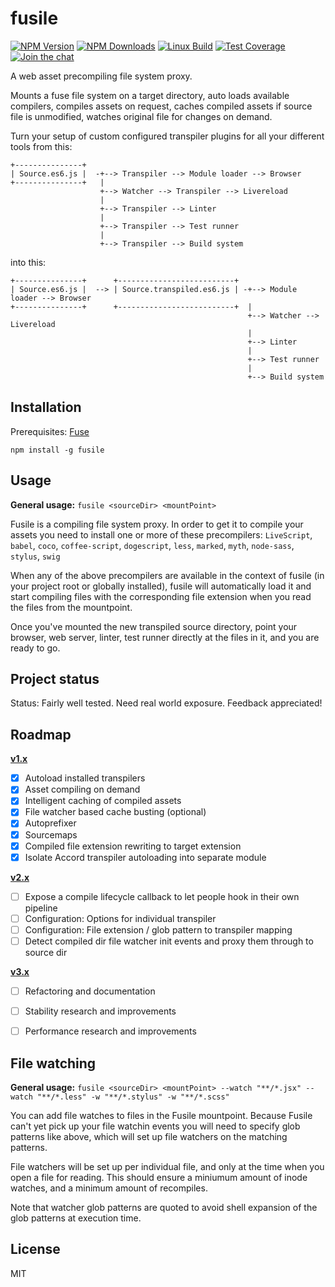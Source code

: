 # fusile

[![NPM Version][npm-image]][npm-url]
[![NPM Downloads][downloads-image]][downloads-url]
[![Linux Build][travis-image]][travis-url]
[![Test Coverage][coveralls-image]][coveralls-url]
[![Join the chat][gitter-image]][gitter-url]
<!--[![Windows Build][appveyor-image]][appveyor-url]-->

A web asset precompiling file system proxy.

Mounts a fuse file system on a target directory, auto loads available compilers, compiles assets on request, caches compiled assets if source file is unmodified, watches original file for changes on demand.

Turn your setup of custom configured transpiler plugins for all your different tools from this:

```
+---------------+
| Source.es6.js |  -+--> Transpiler --> Module loader --> Browser
+---------------+   |
                    +--> Watcher --> Transpiler --> Livereload
                    |
                    +--> Transpiler --> Linter
                    |
                    +--> Transpiler --> Test runner
                    |
                    +--> Transpiler --> Build system
```

into this:

```
+---------------+      +--------------------------+
| Source.es6.js |  --> | Source.transpiled.es6.js | -+--> Module loader --> Browser
+---------------+      +--------------------------+  |
                                                     +--> Watcher --> Livereload
                                                     |
                                                     +--> Linter
                                                     |
                                                     +--> Test runner
                                                     |
                                                     +--> Build system
```

## Installation

Prerequisites: [Fuse](https://github.com/bcle/fuse4js#requirements)

```
npm install -g fusile
```

## Usage

**General usage:** `fusile <sourceDir> <mountPoint>`

Fusile is a compiling file system proxy. In order to get it to compile your assets you need to install one or more of these precompilers: `LiveScript`, `babel`, `coco`, `coffee-script`, `dogescript`, `less`, `marked`, `myth`, `node-sass`, `stylus`, `swig`

When any of the above precompilers are available in the context of fusile (in your project root or globally installed), fusile will automatically load it and start compiling files with the corresponding file extension when you read the files from the mountpoint.

Once you've mounted the new transpiled source directory, point your browser, web server, linter, test runner directly at the files in it, and you are ready to go.


## Project status

Status: Fairly well tested. Need real world exposure. Feedback appreciated!

## Roadmap

**[v1.x](https://github.com/Munter/fusile/issues?q=is%3Aopen+is%3Aissue+milestone%3Av1.x)**

 - [x] Autoload installed transpilers
 - [x] Asset compiling on demand
 - [x] Intelligent caching of compiled assets
 - [x] File watcher based cache busting (optional)
 - [x] Autoprefixer
 - [x] Sourcemaps
 - [x] Compiled file extension rewriting to target extension
 - [x] Isolate Accord transpiler autoloading into separate module

**[v2.x](https://github.com/Munter/fusile/issues?q=is%3Aopen+is%3Aissue+milestone%3Av2.x)**
 - [ ] Expose a compile lifecycle callback to let people hook in their own pipeline
 - [ ] Configuration: Options for individual transpiler
 - [ ] Configuration: File extension / glob pattern to transpiler mapping
 - [ ] Detect compiled dir file watcher init events and proxy them through to source dir

**[v3.x](https://github.com/Munter/fusile/issues?q=is%3Aopen+is%3Aissue+milestone%3Av3.x)**
 - [ ] Refactoring and documentation
 - [ ] Stability research and improvements
 - [ ] Performance research and improvements


## File watching

**General usage:** `fusile <sourceDir> <mountPoint> --watch "**/*.jsx" --watch "**/*.less" -w "**/*.stylus" -w "**/*.scss"`

You can add file watches to files in the Fusile mountpoint. Because Fusile can't yet pick up your file watchin events you will need to specify glob patterns like above, which will set up file watchers on the matching patterns.

File watchers will be set up per individual file, and only at the time when you open a file for reading. This should ensure a miniumum amount of inode watches, and a minimum amount of recompiles.

Note that watcher glob patterns are quoted to avoid shell expansion of the glob patterns at execution time.

## License
MIT


[npm-image]: https://img.shields.io/npm/v/fusile.svg
[npm-url]: https://npmjs.org/package/fusile
[downloads-image]: https://img.shields.io/npm/dm/fusile.svg
[downloads-url]: https://npmjs.org/package/fusile
[travis-image]: https://img.shields.io/travis/Munter/fusile/master.svg?label=linux
[travis-url]: https://travis-ci.org/Munter/fusile
[appveyor-image]: https://img.shields.io/appveyor/ci/Munter/fusile/master.svg?label=windows
[appveyor-url]: https://ci.appveyor.com/project/Munter/fusile
[coveralls-image]: https://img.shields.io/coveralls/Munter/fusile/master.svg
[coveralls-url]: https://coveralls.io/r/Munter/fusile?branch=master
[gitter-image]: https://badges.gitter.im/Join%20Chat.svg
[gitter-url]: https://gitter.im/Munter/fusile?utm_source=badge&utm_medium=badge&utm_campaign=pr-badge&utm_content=badge

